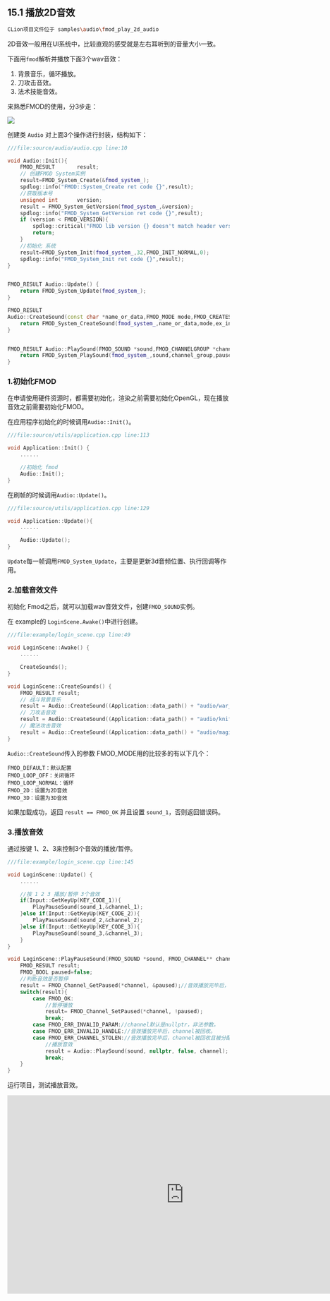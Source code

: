 ## 15.1 播放2D音效

```bash
CLion项目文件位于 samples\audio\fmod_play_2d_audio
```

2D音效一般用在UI系统中，比较直观的感受就是左右耳听到的音量大小一致。

下面用`fmod`解析并播放下面3个wav音效：

1. 背景音乐，循环播放。
2. 刀攻击音效。
3. 法术技能音效。

来熟悉FMOD的使用，分3步走：

![](../../imgs/play_sound/fmod_play_2d_sound/fmod_flow.jpg)

创建类 `Audio` 对上面3个操作进行封装，结构如下：

```c++
///file:source/audio/audio.cpp line:10

void Audio::Init(){
    FMOD_RESULT       result;
    // 创建FMOD System实例
    result=FMOD_System_Create(&fmod_system_);
    spdlog::info("FMOD::System_Create ret code {}",result);
    //获取版本号
    unsigned int      version;
    result = FMOD_System_GetVersion(fmod_system_,&version);
    spdlog::info("FMOD_System_GetVersion ret code {}",result);
    if (version < FMOD_VERSION){
        spdlog::critical("FMOD lib version {} doesn't match header version {}", version, FMOD_VERSION);
        return;
    }
    //初始化 系统
    result=FMOD_System_Init(fmod_system_,32,FMOD_INIT_NORMAL,0);
    spdlog::info("FMOD_System_Init ret code {}",result);
}


FMOD_RESULT Audio::Update() {
    return FMOD_System_Update(fmod_system_);
}

FMOD_RESULT
Audio::CreateSound(const char *name_or_data,FMOD_MODE mode,FMOD_CREATESOUNDEXINFO *ex_info,FMOD_SOUND **sound) {
    return FMOD_System_CreateSound(fmod_system_,name_or_data,mode,ex_info,sound);
}


FMOD_RESULT Audio::PlaySound(FMOD_SOUND *sound,FMOD_CHANNELGROUP *channel_group,bool paused,FMOD_CHANNEL **channel) {
    return FMOD_System_PlaySound(fmod_system_,sound,channel_group,paused,channel);
}
```

### 1.初始化FMOD

在申请使用硬件资源时，都需要初始化，渲染之前需要初始化OpenGL，现在播放音效之前需要初始化FMOD。

在应用程序初始化的时候调用`Audio::Init()`。

```c++
///file:source/utils/application.cpp line:113

void Application::Init() {
    ......

    //初始化 fmod
    Audio::Init();
}
```

在刷帧的时候调用`Audio::Update()`。

```c++
///file:source/utils/application.cpp line:129

void Application::Update(){
    ......

    Audio::Update();
}
```

`Update`每一帧调用`FMOD_System_Update`，主要是更新3d音频位置、执行回调等作用。

### 2.加载音效文件

初始化 Fmod之后，就可以加载wav音效文件，创建`FMOD_SOUND`实例。

在 example的 `LoginScene.Awake()`中进行创建。

```c++
///file:example/login_scene.cpp line:49

void LoginScene::Awake() {
    ......

    CreateSounds();
}

void LoginScene::CreateSounds() {
    FMOD_RESULT result;
    // 战斗背景音乐
    result = Audio::CreateSound((Application::data_path() + "audio/war_bgm.wav").c_str(), FMOD_2D | FMOD_LOOP_NORMAL,nullptr, &sound_1);
    // 刀攻击音效
    result = Audio::CreateSound((Application::data_path() + "audio/knife_attack.wav").c_str(), FMOD_2D, nullptr, &sound_2);
    // 魔法攻击音效
    result = Audio::CreateSound((Application::data_path() + "audio/magic_attack.wav").c_str(), FMOD_2D, nullptr, &sound_3);
}
```

`Audio::CreateSound`传入的参数 FMOD_MODE用的比较多的有以下几个：

    FMOD_DEFAULT：默认配置
    FMOD_LOOP_OFF：关闭循环
    FMOD_LOOP_NORMAL：循环
    FMOD_2D：设置为2D音效
    FMOD_3D：设置为3D音效

如果加载成功，返回 `result == FMOD_OK` 并且设置 `sound_1`，否则返回错误码。

### 3.播放音效

通过按键 1、2、3来控制3个音效的播放/暂停。

```c++
///file:example/login_scene.cpp line:145

void LoginScene::Update() {
    ......

    //按 1 2 3 播放/暂停 3个音效
    if(Input::GetKeyUp(KEY_CODE_1)){
        PlayPauseSound(sound_1,&channel_1);
    }else if(Input::GetKeyUp(KEY_CODE_2)){
        PlayPauseSound(sound_2,&channel_2);
    }else if(Input::GetKeyUp(KEY_CODE_3)){
        PlayPauseSound(sound_3,&channel_3);
    }
}

void LoginScene::PlayPauseSound(FMOD_SOUND *sound, FMOD_CHANNEL** channel) {
    FMOD_RESULT result;
    FMOD_BOOL paused=false;
    //判断音效是否暂停
    result = FMOD_Channel_GetPaused(*channel, &paused);//音效播放完毕后，channel被回收，返回 FMOD_ERR_INVALID_HANDLE
    switch(result){
        case FMOD_OK:
            //暂停播放
            result= FMOD_Channel_SetPaused(*channel, !paused);
            break;
        case FMOD_ERR_INVALID_PARAM://channel默认是nullptr，非法参数。
        case FMOD_ERR_INVALID_HANDLE://音效播放完毕后，channel被回收。
        case FMOD_ERR_CHANNEL_STOLEN://音效播放完毕后，channel被回收且被分配给其他Sound。
            //播放音效
            result = Audio::PlaySound(sound, nullptr, false, channel);
            break;
    }
}
```


运行项目，测试播放音效。

<iframe 
    width="800" 
    height="450" 
    src="https://player.bilibili.com/player.html?aid=207205947&bvid=BV1Mh411B7rM&cid=385784594&page=1" 
    frameborder="0"  
    allowfullscreen> 
</iframe>